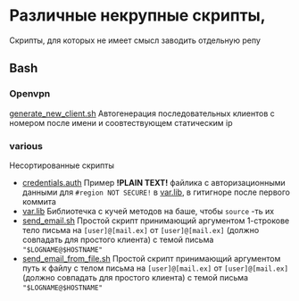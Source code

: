# Различные некрупные скрипты, 
Скрипты, для которых не имеет смысл заводить отдельную репу

## Bash

### Openvpn
[generate_new_client.sh](bash/openvpn/generate_new_client.sh) Автогенерация последовательных клиентов с номером после имени и соовтествующем статическим ip

### various 
Несортированные скрипты
 - [credentials.auth](bash/various/credentials.auth) Пример **!PLAIN TEXT!** файлика с авторизационными данными для ```#region NOT SECURE!``` в [var.lib](bash/various/var.lib), в гитигноре после первого коммита
 - [var.lib](bash/various/var.lib) Библиотечка с кучей методов на баше, чтобы `source` -ть их
  - [send_email.sh](bash/various/send_email.sh) Простой скрипт принимающий аргументом 1-строкове тело письма на `[user]@[mail.ex]` от `[user]@[mail.ex]` (должно совпадать для простого клиента) с темой письма `"$LOGNAME@$HOSTNAME"`
  - [send_email_from_file.sh](bash/various/send_email_from_file.sh) Простой скрипт принимающий аргументом путь к файлу с телом письма на `[user]@[mail.ex]` от `[user]@[mail.ex]` (должно совпадать для простого клиента) с темой письма `"$LOGNAME@$HOSTNAME"`

